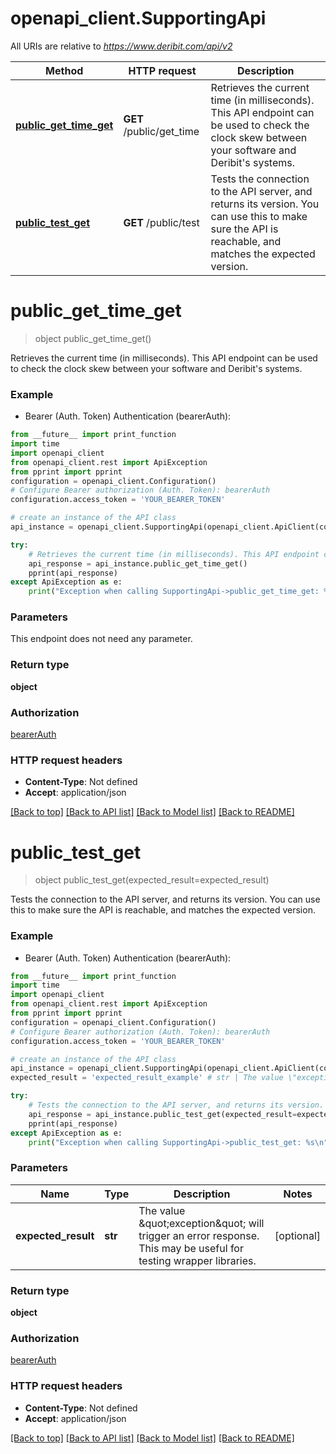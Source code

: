 # openapi_client.SupportingApi

All URIs are relative to *https://www.deribit.com/api/v2*

Method | HTTP request | Description
------------- | ------------- | -------------
[**public_get_time_get**](SupportingApi.md#public_get_time_get) | **GET** /public/get_time | Retrieves the current time (in milliseconds). This API endpoint can be used to check the clock skew between your software and Deribit&#39;s systems.
[**public_test_get**](SupportingApi.md#public_test_get) | **GET** /public/test | Tests the connection to the API server, and returns its version. You can use this to make sure the API is reachable, and matches the expected version.


# **public_get_time_get**
> object public_get_time_get()

Retrieves the current time (in milliseconds). This API endpoint can be used to check the clock skew between your software and Deribit's systems.

### Example

* Bearer (Auth. Token) Authentication (bearerAuth):
```python
from __future__ import print_function
import time
import openapi_client
from openapi_client.rest import ApiException
from pprint import pprint
configuration = openapi_client.Configuration()
# Configure Bearer authorization (Auth. Token): bearerAuth
configuration.access_token = 'YOUR_BEARER_TOKEN'

# create an instance of the API class
api_instance = openapi_client.SupportingApi(openapi_client.ApiClient(configuration))

try:
    # Retrieves the current time (in milliseconds). This API endpoint can be used to check the clock skew between your software and Deribit's systems.
    api_response = api_instance.public_get_time_get()
    pprint(api_response)
except ApiException as e:
    print("Exception when calling SupportingApi->public_get_time_get: %s\n" % e)
```

### Parameters
This endpoint does not need any parameter.

### Return type

**object**

### Authorization

[bearerAuth](../README.md#bearerAuth)

### HTTP request headers

 - **Content-Type**: Not defined
 - **Accept**: application/json

[[Back to top]](#) [[Back to API list]](../README.md#documentation-for-api-endpoints) [[Back to Model list]](../README.md#documentation-for-models) [[Back to README]](../README.md)

# **public_test_get**
> object public_test_get(expected_result=expected_result)

Tests the connection to the API server, and returns its version. You can use this to make sure the API is reachable, and matches the expected version.

### Example

* Bearer (Auth. Token) Authentication (bearerAuth):
```python
from __future__ import print_function
import time
import openapi_client
from openapi_client.rest import ApiException
from pprint import pprint
configuration = openapi_client.Configuration()
# Configure Bearer authorization (Auth. Token): bearerAuth
configuration.access_token = 'YOUR_BEARER_TOKEN'

# create an instance of the API class
api_instance = openapi_client.SupportingApi(openapi_client.ApiClient(configuration))
expected_result = 'expected_result_example' # str | The value \"exception\" will trigger an error response. This may be useful for testing wrapper libraries. (optional)

try:
    # Tests the connection to the API server, and returns its version. You can use this to make sure the API is reachable, and matches the expected version.
    api_response = api_instance.public_test_get(expected_result=expected_result)
    pprint(api_response)
except ApiException as e:
    print("Exception when calling SupportingApi->public_test_get: %s\n" % e)
```

### Parameters

Name | Type | Description  | Notes
------------- | ------------- | ------------- | -------------
 **expected_result** | **str**| The value \&quot;exception\&quot; will trigger an error response. This may be useful for testing wrapper libraries. | [optional] 

### Return type

**object**

### Authorization

[bearerAuth](../README.md#bearerAuth)

### HTTP request headers

 - **Content-Type**: Not defined
 - **Accept**: application/json

[[Back to top]](#) [[Back to API list]](../README.md#documentation-for-api-endpoints) [[Back to Model list]](../README.md#documentation-for-models) [[Back to README]](../README.md)

